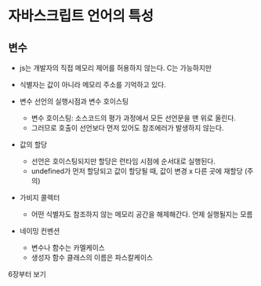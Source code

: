 # 자바스크립트 언어의 특성

## 변수
  + js는 개발자의 직접 메모리 제어를 허용하지 않는다. C는 가능하지만
  + 식별자는 값이 아니라 메모리 주소를 기억하고 있다.
  
  + 변수 선언의 실행시점과 변수 호이스팅
    - 변수 호이스팅: 소스코드의 평가 과정에서 모든 선언문을 맨 위로 올린다.
    - 그러므로 호출이 선언보다 먼저 있어도 참조에러가 발생하지 않는다.

  + 값의 할당
    - 선언은 호이스팅되지만 할당은 런타임 시점에 순서대로 실행된다.
    - undefined가 먼저 할당되고 값이 할당될 때, 값이 변경 x 다른 곳에 재할당 (주의)

  + 가비지 콜렉터
    - 어떤 식별자도 참조하지 않는 메모리 공간을 해제해간다. 언제 실행될지는 모름
  
  + 네이밍 컨벤션
    - 변수나 함수는 카멜케이스
    - 생성자 함수 클래스의 이름은 파스칼케이스

  6장부터 보기